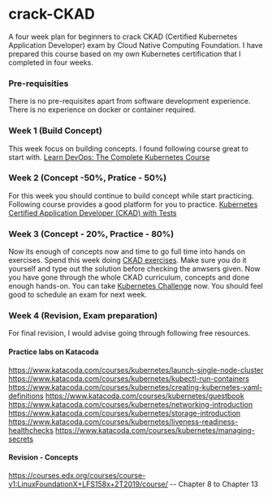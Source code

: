 # crack-CKAD
A four week plan for beginners to crack CKAD (Certified Kubernetes Application Developer) exam by Cloud Native Computing Foundation.
I have prepared this course based on my own Kubernetes certification that I completed in four weeks. 

### Pre-requisities

There is no pre-requisites apart from software development experience. 
There is no experience on docker or container required.

### Week 1 (Build Concept)

This week focus on building concepts. I found following course great to start with. 
[Learn DevOps: The Complete Kubernetes Course](https://www.udemy.com/learn-devops-the-complete-kubernetes-course/)

### Week 2 (Concept -50%, Pratice - 50%)

For this week you should continue to build concept while start practicing.
Following course provides a good platform for you to practice. 
[Kubernetes Certified Application Developer (CKAD) with Tests](https://www.udemy.com/certified-kubernetes-application-developer)

### Week 3 (Concept - 20%, Practice - 80%) 

Now its enough of concepts now and time to go full time into hands on exercises. 
Spend this week doing [CKAD exercises](https://github.com/dgkanatsios/CKAD-exercises). 
Make sure you do it yourself and type out the solution before checking the anwsers given.
Now you have gone through the whole CKAD curriculum, concepts and done enough hands-on.
You can take [Kubernetes Challenge](https://kodekloud.com/p/practice-test-kubernetes-challenge-1-wordpress) now.
You should feel good to schedule an exam for next week. 

### Week 4 (Revision, Exam preparation)

For final revision, I would advise going through following free resources.

#### Practice labs on Katacoda
https://www.katacoda.com/courses/kubernetes/launch-single-node-cluster
https://www.katacoda.com/courses/kubernetes/kubectl-run-containers
https://www.katacoda.com/courses/kubernetes/creating-kubernetes-yaml-definitions
https://www.katacoda.com/courses/kubernetes/guestbook
https://www.katacoda.com/courses/kubernetes/networking-introduction
https://www.katacoda.com/courses/kubernetes/storage-introduction
https://www.katacoda.com/courses/kubernetes/liveness-readiness-healthchecks
https://www.katacoda.com/courses/kubernetes/managing-secrets

#### Revision - Concepts
https://courses.edx.org/courses/course-v1:LinuxFoundationX+LFS158x+2T2019/course/   -- Chapter 8 to Chapter 13

